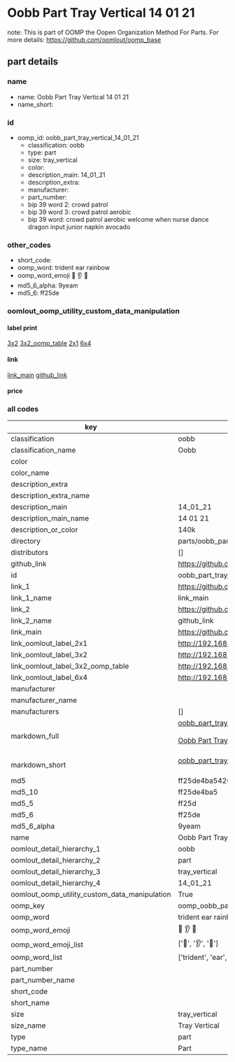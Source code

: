 # Oobb Part Tray Vertical 14 01 21  

note: This is part of OOMP the Oopen Organization Method For Parts. For more details: https://github.com/oomlout/oomp_base

##  part details





### name
* name: Oobb Part Tray Vertical 14 01 21
* name_short: 
### id
* oomp_id: oobb_part_tray_vertical_14_01_21
  * classification: oobb
  * type: part
  * size: tray_vertical
  * color: 
  * description_main: 14_01_21
  * description_extra: 
  * manufacturer: 
  * part_number: 
  * bip 39 word 2: crowd patrol
  * bip 39 word 3: crowd patrol aerobic
  * bip 39 word: crowd patrol aerobic welcome when nurse dance dragon input junior napkin avocado

### other_codes
* short_code: 
* oomp_word: trident ear rainbow
* oomp_word_emoji :trident: :ear: :rainbow:
* md5_6_alpha: 9yeam
* md5_6: ff25de






### oomlout_oomp_utility_custom_data_manipulation
#### label print
[3x2](http://192.168.1.245:1112/?label=oomp%209yeam)
[3x2_oomp_table](http://192.168.1.107:1112/?label=oomp%209yeam)
[2x1](http://192.168.1.242:1112/?label=oomp%209yeam)
[6x4](http://192.168.1.55:1112/?label=oomp%209yeam)    

#### link

[link_main](https://github.com/oomlout/oomlout_oomp_current_version_messy/tree/main/parts/oobb_part_tray_vertical_14_01_21) [github_link](https://github.com/oomlout/oomlout_oomp_part_src/tree/main/parts/oobb_part_tray_vertical_14_01_21)                             

#### price







### all codes 
| key | value |  
| --- | --- |  
| classification | oobb |  
| classification_name | Oobb |  
| color |  |  
| color_name |  |  
| description_extra |  |  
| description_extra_name |  |  
| description_main | 14_01_21 |  
| description_main_name | 14 01 21 |  
| description_or_color | 140k |  
| directory | parts/oobb_part_tray_vertical_14_01_21 |  
| distributors | [] |  
| github_link | https://github.com/oomlout/oomlout_oomp_part_src/tree/main/parts/oobb_part_tray_vertical_14_01_21 |  
| id | oobb_part_tray_vertical_14_01_21 |  
| link_1 | https://github.com/oomlout/oomlout_oomp_current_version_messy/tree/main/parts/oobb_part_tray_vertical_14_01_21 |  
| link_1_name | link_main |  
| link_2 | https://github.com/oomlout/oomlout_oomp_part_src/tree/main/parts/oobb_part_tray_vertical_14_01_21 |  
| link_2_name | github_link |  
| link_main | https://github.com/oomlout/oomlout_oomp_current_version_messy/tree/main/parts/oobb_part_tray_vertical_14_01_21 |  
| link_oomlout_label_2x1 | http://192.168.1.242:1112/?label=oomp%209yeam |  
| link_oomlout_label_3x2 | http://192.168.1.245:1112/?label=oomp%209yeam |  
| link_oomlout_label_3x2_oomp_table | http://192.168.1.107:1112/?label=oomp%209yeam |  
| link_oomlout_label_6x4 | http://192.168.1.55:1112/?label=oomp%209yeam |  
| manufacturer |  |  
| manufacturer_name |  |  
| manufacturers | [] |  
| markdown_full | [oobb_part_tray_vertical_14_01_21](https://github.com/oomlout/oomlout_oomp_current_version_messy/tree/main/parts/oobb_part_tray_vertical_14_01_21)<br>[](https://github.com/oomlout/oomlout_oomp_current_version_messy/tree/main/parts/oobb_part_tray_vertical_14_01_21)<br>[Oobb Part Tray Vertical 14 01 21](https://github.com/oomlout/oomlout_oomp_current_version_messy/tree/main/parts/oobb_part_tray_vertical_14_01_21)<br><br> |  
| markdown_short | [oobb_part_tray_vertical_14_01_21](https://github.com/oomlout/oomlout_oomp_current_version_messy/tree/main/parts/oobb_part_tray_vertical_14_01_21)<br><br> |  
| md5 | ff25de4ba54206ea5e7d1f94086849a2 |  
| md5_10 | ff25de4ba5 |  
| md5_5 | ff25d |  
| md5_6 | ff25de |  
| md5_6_alpha | 9yeam |  
| name | Oobb Part Tray Vertical 14 01 21 |  
| oomlout_detail_hierarchy_1 | oobb |  
| oomlout_detail_hierarchy_2 | part |  
| oomlout_detail_hierarchy_3 | tray_vertical |  
| oomlout_detail_hierarchy_4 | 14_01_21 |  
| oomlout_oomp_utility_custom_data_manipulation | True |  
| oomp_key | oomp_oobb_part_tray_vertical_14_01_21 |  
| oomp_word | trident ear rainbow |  
| oomp_word_emoji | :trident: :ear: :rainbow: |  
| oomp_word_emoji_list | [':trident:', ':ear:', ':rainbow:'] |  
| oomp_word_list | ['trident', 'ear', 'rainbow'] |  
| part_number |  |  
| part_number_name |  |  
| short_code |  |  
| short_name |  |  
| size | tray_vertical |  
| size_name | Tray Vertical |  
| type | part |  
| type_name | Part |  
